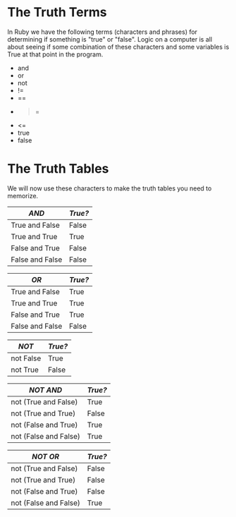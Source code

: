 # The Truth Terms

In Ruby we have the following terms (characters and phrases) for determining if something is "true" or "false". Logic on a computer is all about seeing if some combination of these characters and some variables is True at that point in the program.

* and
* or
* not
* !=
* ==
* >=
* <=
* true
* false

# The Truth Tables

We will now use these characters to make the truth tables you need to memorize.

| *AND* | *True?* |
|-------|---------|
|True and False |False |
|True and True |True |
|False and True |False |
|False and False |False |

| *OR* | *True?* |
|-------|---------|
|True and False |True |
|True and True |True |
|False and True |True |
|False and False |False |

| *NOT* | *True?* |
|-------|---------|
|not False |True |
|not True |False |

| *NOT AND* | *True?* |
|-------|---------|
|not (True and False) |True |
|not (True and True) |False |
|not (False and True) |True |
|not (False and False) |True |

| *NOT OR* | *True?* |
|-------|---------|
|not (True and False) |False |
|not (True and True) |False |
|not (False and True) |False |
|not (False and False) |True |

